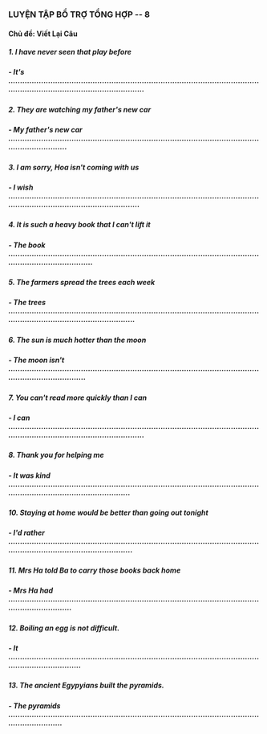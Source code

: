 ### LUYỆN TẬP BỔ TRỢ TỔNG HỢP -- 8
#### Chủ đề: Viết Lại Câu
##### 1. I have never seen that play before
##### - It's .....................................................................................................................................................................
##### 2. They are watching my father's new car
##### - My father's new car ....................................................................................................................................
##### 3. I am sorry, Hoa isn't coming with us
##### - I wish ...................................................................................................................................................................
##### 4. It is such a heavy book that I can't lift it
##### - The book ...............................................................................................................................................
##### 5. The farmers spread the trees each week
##### - The trees .................................................................................................................................................................
##### 6. The sun is much hotter than the moon
##### - The moon isn't ............................................................................................................................................
##### 7. You can't read more quickly than I can
##### - I can .....................................................................................................................................................................
##### 8. Thank you for helping me
##### - It was kind ...............................................................................................................................................................
##### 10. Staying at home would be better than going out tonight
##### - I'd rather ................................................................................................................................................................
##### 11. Mrs Ha told Ba to carry those books back home
##### - Mrs Ha had ......................................................................................................................................
##### 12. Boiling an egg is not difficult.
##### - It ..........................................................................................................................................
##### 13. The ancient Egypyians built the pyramids.
##### - The pyramids ..................................................................................................................................
